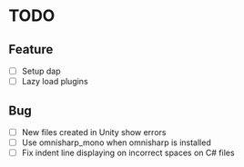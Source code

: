 # TODO

## Feature

- [ ] Setup dap
- [ ] Lazy load plugins

## Bug

- [ ] New files created in Unity show errors
- [ ] Use omnisharp_mono when omnisharp is installed
- [ ] Fix indent line displaying on incorrect spaces on C# files
